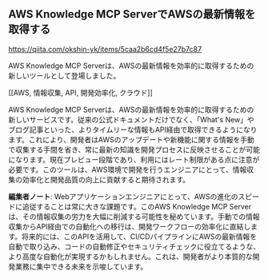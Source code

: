 ## AWS Knowledge MCP ServerでAWSの最新情報を取得する

https://qiita.com/okshin-yk/items/5caa2b6cd4f5e27b7c87

AWS Knowledge MCP Serverは、AWSの最新情報を効率的に取得するための新しいツールとして登場しました。

[[AWS, 情報収集, API, 開発効率化, クラウド]]

AWS Knowledge MCP Serverは、AWSの最新情報を効率的に取得するための新しいサービスです。従来の公式ドキュメントだけでなく、「What's New」やブログ記事といった、よりタイムリーな情報もAPI経由で取得できるようになります。これにより、開発者はAWSのアップデートや新機能に関する情報を手動で収集する手間を省き、常に最新の知識を開発プロセスに反映させることが可能になります。現在プレビュー段階であり、利用にはレート制限がある点に注意が必要です。このツールは、AWS環境で開発を行うエンジニアにとって、情報収集の効率化と開発品質の向上に貢献すると期待されます。

**編集者ノート**: Webアプリケーションエンジニアにとって、AWSの進化のスピードに追従することは常に大きな課題です。このAWS Knowledge MCP Serverは、その情報収集の労力を大幅に削減する可能性を秘めています。手動での情報収集からAPI経由での自動化への移行は、開発ワークフローの効率化に直結します。将来的には、このAPIを活用して、CI/CDパイプラインにAWSの最新情報を自動で取り込み、コードの自動修正やセキュリティチェックに役立てるような、より高度な自動化が実現するかもしれません。これは、開発者がより本質的な開発業務に集中できる未来を示唆しています。